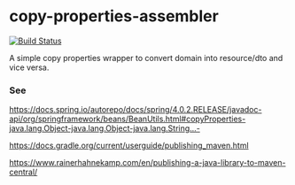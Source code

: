 # copy-properties-assembler

[![Build Status](https://travis-ci.org/marcosvidolin/copy-properties-assembler.svg?branch=master)](https://travis-ci.org/marcosvidolin/copy-properties-assembler)

A simple copy properties wrapper to convert domain into resource/dto and vice versa.

### See
https://docs.spring.io/autorepo/docs/spring/4.0.2.RELEASE/javadoc-api/org/springframework/beans/BeanUtils.html#copyProperties-java.lang.Object-java.lang.Object-java.lang.String...-

https://docs.gradle.org/current/userguide/publishing_maven.html

https://www.rainerhahnekamp.com/en/publishing-a-java-library-to-maven-central/